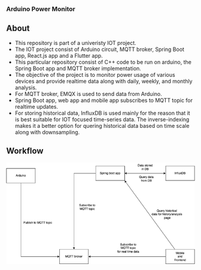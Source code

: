 ### Arduino Power Monitor

## About

- This repository is part of a univeristy IOT project.
- The IOT project consist of Arduino circuit, MQTT broker, Spring Boot app, React.js app and a Flutter app.
- This particular repository consist of C++ code to be run on arduino, the Spring Boot app and MQTT broker implementation.
- The objective of the project is to monitor power usage of various devices and provide realtime data along with daily, weekly, and monthly analysis.
- For MQTT broker, EMQX is used to send data from Arduino.
- Spring Boot app, web app and mobile app subscribes to MQTT topic for realtime updates.
- For storing historical data, InfluxDB is used mainly for the reason that it is best suitable for IOT focused time-series data. The inverse-indexing makes it a better option for quering historical data based on time scale along with downsampling.

## Workflow

![](https://github.com/sainisahil1/arduino-power-monitor/blob/main/arduinoflow2.png)
